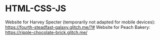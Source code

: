 # HTML-CSS-JS

Website for Harvey Specter (temporarily not adapted for mobile devices): https://fourth-steadfast-galaxy.glitch.me/?#
Website for Peach Bakery: https://ripple-chocolate-brick.glitch.me/ 
